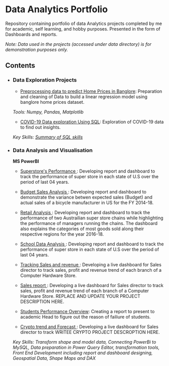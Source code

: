 # Data Analytics Portfolio
Repository containing portfolio of data Analytics projects completed by me for academic, self learning, and hobby purposes. Presented in the form of Dashboards and reports.

<!-- For a more visually pleasant experience for browsing the portfolio, check out <p><a href="zafarsalman.github.io/">my quick portfolio</a></p>    -->



_Note: Data used in the projects (accessed under data directory) is for demonstration purposes only._

## Contents




- ### Data Exploration Projects

	- [Preprocessing data to predict Home Prices in Banglore](https://github.com/muhammadtoqeerzafar/muhammadtoqeerzafar.github.io/blob/main/Data_Cleaning_Practice_Predicting_Home_Prices_in_Banglore.ipynb): Preparation and cleaning of Data to build a linear regression model using banglore home prices dataset.

	_Tools: Numpy, Pandas, Matplotlib_
	- [COVID-19 Data exploration Using SQL](https://github.com/muhammadtoqeerzafar/muhammadtoqeerzafar.github.io/blob/main/COVID-19%20Data%20exploration%20using%20SQL.sql): 
Exploration of COVID-19 data to find out insights.

	_Key Skills: [Summary of SQL skills](https://github.com/muhammadtoqeerzafar/muhammadtoqeerzafar.github.io/blob/main/SQL_Skills.md)_

- ### Data Analysis and Visualisation
	 __MS PowerBI__
	- [Superstore's Performance ](https://github.com/zafarsalman/zafarsalman.github.io/blob/main/PowerBi%20Practice/Sales_Insights_SuperStore.pdf): Developing report and dashboard to track the performance of super store in each state of U.S over the period of last 04 years.  

	- [Budget Sales Analysis ](https://github.com/zafarsalman/zafarsalman.github.io/blob/main/Budget%20Sales%20Analysis/Sales%20and%20Budget%20Analysis.pdf): Developing report and dashboard to demonstrate the variance betwen expected sales (Budget) and actual sales of a bicycle manufacturer in US for the FY 2014-18.  

	- [Retail Analysis ](https://github.com/zafarsalman/zafarsalman.github.io/blob/main/Retail%20Analysis/Retail%20Analysis.pdf): Developing report and dashboard to track the performance of two Austrailian super store chains while highlighting the performance of managers running the chains. The dashboard also explains the categories of most goods sold along their respective regions for the year 2016-18.
 
	- [School Data Analysis ](https://github.com/zafarsalman/zafarsalman.github.io/blob/main/School%20Data%20Analysis/School%20Data%20Analysis.pdf): Developing report and dashboard to track the performance of super store in each state of U.S over the period of last 04 years.  

	- [Tracking Sales and revenue ](https://github.com/zafarsalman/zafarsalman.github.io/blob/main/PowerBi%20Practice/Sales%20and%20revenue%20trends.pdf): Developing a live dashboard for Sales director to track sales, profit and revenue trend of each branch of a Computer Hardware Store. 
	
	- [Sales report ](https://github.com/zafarsalman/zafarsalman.github.io/blob/main/PowerBi%20Practice/SalesReport.pdf): Developing a live dashboard for Sales director to track sales, profit and revenue trend of each branch of a Computer Hardware Store. REPLACE AND UPDATE YOUR PROJECT DESCRIPTION HERE.

	- [Students Performance Overview](https://github.com/zafarsalman/zafarsalman.github.io/blob/main/PowerBi%20Practice/Students_performance_overview.pdf): Creating a report to present to academic Head to figure out the reason of failiure of students.

	- [Crypto trend and Forecast ](https://github.com/zafarsalman/zafarsalman.github.io/blob/main/PowerBi%20Practice/Crypto%20trend%20and%20Forecast.pdf): Developing a live dashboard for Sales director to track WRITEE CRYPTO PROJECT DESCROPTION HERE. 

	_Key Skills: Transform shape and model data, Connecting PowerBi to MySQL, Data preparation in Power Query Editor, transformation tools, Front End Development including report and dashboard designing, Geospatial Data, Shape Maps and DAX_
	<!-- 	Analysis of walkability of suburbs in Melbourne, Victoria and its implications.
		
	
- ### other Projects: 
	- __Physics__
		
... -->	

If you liked what you saw, want to have a chat with me about the portfolio, work opportunities, or collaboration, shoot an email at muhammad.zafar@iubh.de. 
